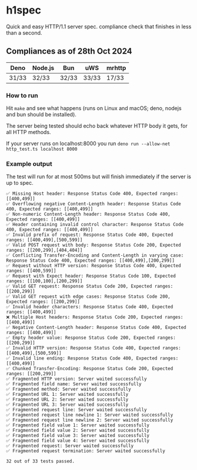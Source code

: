 # h1spec
Quick and easy HTTP/1.1 server spec. compliance check that finishes in less than a second.

## Compliances as of 28th Oct 2024
| Deno     | Node.js     | Bun     | uWS | mrhttp
|--------------|--------------|--------------|---------|-------|
| 31/33 | 32/33 | 32/33 | 33/33 | 17/33 |


### How to run
Hit `make` and see what happens (runs on Linux and macOS; deno, nodejs and bun should be installed).

The server being tested should echo back whatever HTTP body it gets, for all HTTP methods.

If your server runs on localhost:8000 you run `deno run --allow-net http_test.ts localhost 8000`

### Example output
The test will run for at most 500ms but will finish immediately if the server is up to spec.

```
✅ Missing Host header: Response Status Code 400, Expected ranges: [[400,499]]
✅ Overflowing negative Content-Length header: Response Status Code 400, Expected ranges: [[400,499]]
✅ Non-numeric Content-Length header: Response Status Code 400, Expected ranges: [[400,499]]
✅ Header containing invalid control character: Response Status Code 400, Expected ranges: [[400,499]]
✅ Invalid prefix of request: Response Status Code 400, Expected ranges: [[400,499],[500,599]]
✅ Valid POST request with body: Response Status Code 200, Expected ranges: [[200,299],[404,404]]
✅ Conflicting Transfer-Encoding and Content-Length in varying case: Response Status Code 400, Expected ranges: [[400,499],[200,299]]
✅ Request without HTTP version: Response Status Code 400, Expected ranges: [[400,599]]
✅ Request with Expect header: Response Status Code 100, Expected ranges: [[100,100],[200,299]]
✅ Valid GET request: Response Status Code 200, Expected ranges: [[200,299]]
✅ Valid GET request with edge cases: Response Status Code 200, Expected ranges: [[200,299]]
✅ Invalid header characters: Response Status Code 400, Expected ranges: [[400,499]]
❌ Multiple Host headers: Response Status Code 200, Expected ranges: [[400,499]]
✅ Negative Content-Length header: Response Status Code 400, Expected ranges: [[400,499]]
✅ Empty header value: Response Status Code 200, Expected ranges: [[200,299]]
✅ Invalid HTTP version: Response Status Code 400, Expected ranges: [[400,499],[500,599]]
✅ Invalid line ending: Response Status Code 400, Expected ranges: [[400,499]]
✅ Chunked Transfer-Encoding: Response Status Code 200, Expected ranges: [[200,299]]
✅ Fragmented HTTP version: Server waited successfully
✅ Fragmented field name: Server waited successfully
✅ Fragmented method: Server waited successfully
✅ Fragmented URL 1: Server waited successfully
✅ Fragmented URL 2: Server waited successfully
✅ Fragmented URL 3: Server waited successfully
✅ Fragmented request line: Server waited successfully
✅ Fragmented request line newline 1: Server waited successfully
✅ Fragmented request line newline 2: Server waited successfully
✅ Fragmented field value 1: Server waited successfully
✅ Fragmented field value 2: Server waited successfully
✅ Fragmented field value 3: Server waited successfully
✅ Fragmented field value 4: Server waited successfully
✅ Fragmented request: Server waited successfully
✅ Fragmented request termination: Server waited successfully

32 out of 33 tests passed.
```
